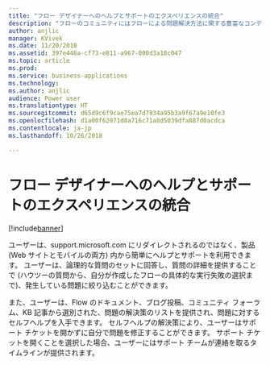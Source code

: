 ```yaml
---
title: "フロー デザイナーへのヘルプとサポートのエクスペリエンスの統合"
description: "フローのコミュニティにはフローによる問題解決方法に関する豊富なコンテンツがあり、新しいサポート エクスペリエンスでは、サポート チケットを開くことなく、インラインでソリューションを簡単に検索できます。"
author: anjlic
manager: KVivek
ms.date: 11/20/2018
ms.assetid: 397e446a-cf73-e811-a967-000d3a18c047
ms.topic: article
ms.prod: 
ms.service: business-applications
ms.technology: 
ms.author: anjlic
audience: Power user
ms.translationtype: HT
ms.sourcegitcommit: d65d9c6f9cae75ea7d7934a95b3a9f67a9e10fe3
ms.openlocfilehash: d1a00f62071d8a716c71a8d5039dfa887d0acdca
ms.contentlocale: ja-jp
ms.lasthandoff: 10/26/2018

---
```

# <a name="integrated-help-and-support-experience-in-flow-designer"></a>フロー デザイナーへのヘルプとサポートのエクスペリエンスの統合


[!include[banner](../../includes/banner.md)]

ユーザーは、support.microsoft.com にリダイレクトされるのではなく、製品 (Web サイトとモバイルの両方) 内から簡単にヘルプとサポートを利用できます。 ユーザーは、論理的な質問のセットに回答し、質問の詳細を提供することで (ハウツーの質問から、自分が作成したフローの具体的な実行失敗の選択まで)、発生している問題に絞り込むことができます。 

また、ユーザーは、Flow のドキュメント、ブログ投稿、コミュニティ フォーラム、KB 記事から選別された、問題の解決策のリストを提供され、問題に対するセルフヘルプを入手できます。 セルフヘルプの解決策により、ユーザーはサポート チケットを開かずに自分で問題を修正することができます。 サポート チケットを開くことを選択した場合、ユーザーにはサポート チームが連絡を取るタイムラインが提供されます。 


